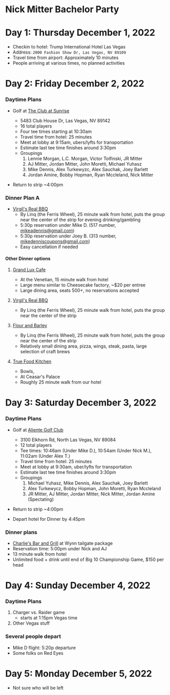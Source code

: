 # Nick Mitter Bachelor Party 

# Day 1: Thursday December 1, 2022
- Checkin to hotel: Trump International Hotel Las Vegas
- Address: `2000 Fashion Show Dr, Las Vegas, NV 89109`
- Travel time from airport: Approximately 10 minutes
- People arriving at various times, no planned activities

# Day 2: Friday December 2, 2022
### Daytime Plans
- Golf at [The Club at Sunrise](https://www.theclubatsunrise.com/)
    - 5483 Club House Dr, Las Vegas, NV 89142
    - 16 total players
    - Four tee times starting at 10:30am
    - Travel time from hotel: 25 minutes
    - Meet at lobby at 9:15am, ubers/lyfts for transportation
    - Estimate last tee time finishes around 3:30pm
    - Groupings
        1. Lennie Morgan, L.C. Morgan, Victor Tolfinski, JR Mitter
        2. AJ Mitter, Jordan Mitter, John Moretti, Michael Yuhasz
        3. Mike Dennis, Alex Turkewyzc, Alex Sauchak, Joey Barlett
        4. Jordan Amine, Bobby Hopman, Ryan Mccleland, Nick Mitter

- Return to strip ~4:00pm
### Dinner Plan A
- [Virgil's Real BBQ](https://www.virgilsbbq.com/menus/menus-vlv-q420-dining)
    - By Linq (the Ferris Wheel), 25 minute walk from hotel, puts the group near the center of the strip for evening drinking/gambling
    - 5:30p reservation under Mike D. (517 number, mikeadennis@gmail.com)
    - 5:30p reservation under Joey B. (313 number, mikedenniscoupons@gmail.com)
    - Easy cancellation if needed

#### Other Dinner options 
1. [Grand Lux Cafe](https://www.venetianlasvegas.com/content/dam/venetian/restaurants/grand-lux-cafe-venetian/menu.pdf)
    - At the Venetian, 15 minute walk from hotel
    - Large menu similar to Cheesecake factory, ~$20 per entree
    - Large dining area, seats 500+, no reservations accepted
2. [Virgil's Real BBQ](https://www.virgilsbbq.com/menus/menus-vlv-q420-dining)
    - By Linq (the Ferris Wheel), 25 minute walk from hotel, puts the group near the center of the strip

3. [Flour and Barley]( https://www.flourandbarley.com/#location)
    - By Linq (the Ferris Wheel), 25 minute walk from hotel, puts the group near the center of the strip
    - Relatively small dining area, pizza, wings, steak, pasta, large selection of craft brews
4. [True Food Kitchen](https://www.truefoodkitchen.com/locations/lasvegas/)
    - Bowls, 
    - At Ceasar's Palace
    - Roughly 25 minute walk from our hotel

# Day 3: Saturday December 3, 2022
### Daytime Plans
- Golf at [Aliente Golf Club](https://www.aliantegolf.com/)
    - 3100 Elkhorn Rd, North Las Vegas, NV 89084
    - 12 total players
    - Tee times: 10:46am (Under Mike D.), 10:54am (Under Nick M.), 11:02am (Under Alex T.)
    - Travel time from hotel: 25 minutes
    - Meet at lobby at 9:30am, uber/lyfts for transportation
    - Estimate last tee time finishes around 3:30pm
    - Groupings
        1. Michael Yuhasz, Mike Dennis, Alex Sauchak, Joey Barlett
        2. Alex Turkewycz, Bobby Hopman, John Moretti, Ryan Mccleland
        3. JR Mitter, AJ Mitter, Jordan Mitter, Nick Mitter, Jordan Amine (Spectating)

- Return to strip ~4:00pm
- Depart hotel for Dinner by 4:45pm

### Dinner plans
- [Charlie's Bar and Grill](https://www.wynnlasvegas.com/dining/casual-dining/charlies-sports-bar) at Wynn tailgate package
- Reservation time: 5:00pm under Nick and AJ
- 13 minute walk from hotel
- Unlimited food + drink until end of Big 10 Championship Game, $150 per head

# Day 4: Sunday December 4, 2022
### Daytime Plans
1. Charger vs. Raider game
    - starts at 1:15pm Vegas time
2. Other Vegas stuff


### Several people depart
- Mike D flight: 5:20p departure
- Some folks on Red Eyes

# Day 5: Monday December 5, 2022
- Not sure who will be left
